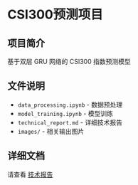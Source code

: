 # CSI300预测项目

## 项目简介
基于双层 GRU 网络的 CSI300 指数预测模型

## 文件说明
- `data_processing.ipynb` - 数据预处理
- `model_training.ipynb` - 模型训练
- `technical_report.md` - 详细技术报告
- `images/` - 相关输出图片

## 详细文档
请查看 [技术报告](technical_report.md)
